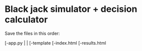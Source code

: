 # Black jack simulator + decision calculator

Save the files in this order:

[-app.py
|
|
[-template
  [-index.html
  [-results.html




